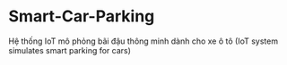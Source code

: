 # Smart-Car-Parking
Hệ thống IoT mô phỏng bãi đậu thông minh dành cho xe ô tô (IoT system simulates smart parking for cars)
